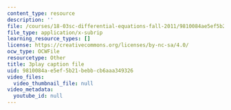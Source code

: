 ```yaml
---
content_type: resource
description: ''
file: /courses/18-03sc-differential-equations-fall-2011/9810084ae5ef5b21bebbcb6aaa349326_sZ2qulI6GEk.vtt
file_type: application/x-subrip
learning_resource_types: []
license: https://creativecommons.org/licenses/by-nc-sa/4.0/
ocw_type: OCWFile
resourcetype: Other
title: 3play caption file
uid: 9810084a-e5ef-5b21-bebb-cb6aaa349326
video_files:
  video_thumbnail_file: null
video_metadata:
  youtube_id: null
---
```

